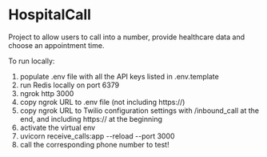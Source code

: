 # HospitalCall
Project to allow users to call into a number, provide healthcare data and choose an appointment time.

To run locally:

1. populate .env file with all the API keys listed in .env.template
2. run Redis locally on port 6379
3. ngrok http 3000
4. copy ngrok URL to .env file (not including https://)
5. copy ngrok URL to Twilio configuration settings with /inbound_call at the end, and including https:// at the beginning
6. activate the virtual env
7. uvicorn receive_calls:app --reload --port 3000
8. call the corresponding phone number to test!
